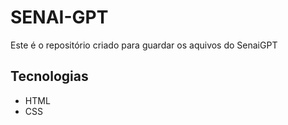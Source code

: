 # SENAI-GPT
Este é o repositório  criado para guardar os aquivos do SenaiGPT
## Tecnologias
- HTML
- CSS
